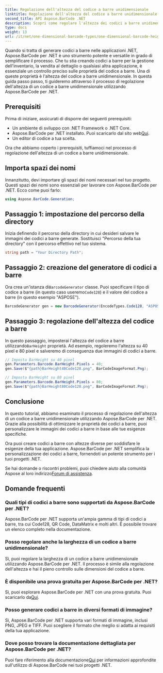 ```yaml
---
title: Regolazione dell'altezza del codice a barre unidimensionale
linktitle: Regolazione dell'altezza del codice a barre unidimensionale
second_title: API Aspose.BarCode .NET
description: Scopri come regolare l'altezza dei codici a barre unidimensionali in .NET con Aspose.BarCode per una personalizzazione precisa. Crea codici a barre perfetti senza sforzo!
type: docs
weight: 13
url: /it/net/one-dimensional-barcode-types/one-dimensional-barcode-height-adjustment/
---
```


Quando si tratta di generare codici a barre nelle applicazioni .NET, Aspose.BarCode per .NET è uno strumento potente e versatile in grado di semplificare il processo. Che tu stia creando codici a barre per la gestione dell'inventario, la vendita al dettaglio o qualsiasi altra applicazione, è essenziale un controllo preciso sulle proprietà del codice a barre. Una di queste proprietà è l'altezza del codice a barre unidimensionale. In questa guida passo passo, ti guideremo attraverso il processo di regolazione dell'altezza di un codice a barre unidimensionale utilizzando Aspose.BarCode per .NET.

## Prerequisiti

Prima di iniziare, assicurati di disporre dei seguenti prerequisiti:

- Un ambiente di sviluppo con .NET Framework o .NET Core.
-  Aspose.BarCode per .NET installato. Puoi scaricarlo dal sito web[Qui](https://releases.aspose.com/barcode/net/).
- Un editor di codice a tua scelta.

Ora che abbiamo coperto i prerequisiti, tuffiamoci nel processo di regolazione dell'altezza di un codice a barre unidimensionale.

## Importa spazi dei nomi

Innanzitutto, devi importare gli spazi dei nomi necessari nel tuo progetto. Questi spazi dei nomi sono essenziali per lavorare con Aspose.BarCode per .NET. Ecco come puoi farlo:

```csharp
using Aspose.BarCode.Generation;
```

## Passaggio 1: impostazione del percorso della directory

Inizia definendo il percorso della directory in cui desideri salvare le immagini dei codici a barre generate. Sostituisci "Percorso della tua directory" con il percorso effettivo nel tuo sistema.

```csharp
string path = "Your Directory Path";
```

## Passaggio 2: creazione del generatore di codici a barre

 Ora crea un'istanza di`BarcodeGenerator` classe. Puoi specificare il tipo di codice a barre (in questo caso useremo`Code128`) e il valore del codice a barre (in questo esempio "ASPOSE").

```csharp
BarcodeGenerator gen = new BarcodeGenerator(EncodeTypes.Code128, "ASPOSE");
```

## Passaggio 3: regolazione dell'altezza del codice a barre

 In questo passaggio, imposterai l'altezza del codice a barre utilizzando`BarHeight` proprietà. Ad esempio, regoleremo l'altezza su 40 pixel e 80 pixel e salveremo di conseguenza due immagini di codici a barre.

```csharp
// Imposta BarHeight su 40 pixel
gen.Parameters.Barcode.BarHeight.Pixels = 40;
gen.Save($"{path}BarHeight40Code128.png", BarCodeImageFormat.Png);

// Imposta BarHeight su 80 pixel
gen.Parameters.Barcode.BarHeight.Pixels = 80;
gen.Save($"{path}BarHeight80Code128.png", BarCodeImageFormat.Png);
```

## Conclusione

In questo tutorial, abbiamo esaminato il processo di regolazione dell'altezza di un codice a barre unidimensionale utilizzando Aspose.BarCode per .NET. Grazie alla possibilità di ottimizzare le proprietà dei codici a barre, puoi personalizzare le immagini dei codici a barre in base alle tue esigenze specifiche.

Ora puoi creare codici a barre con altezze diverse per soddisfare le esigenze della tua applicazione. Aspose.BarCode per .NET semplifica la personalizzazione dei codici a barre, fornendoti un potente strumento per i tuoi progetti .NET.

 Se hai domande o riscontri problemi, puoi chiedere aiuto alla comunità Aspose al loro indirizzo[Forum di assistenza](https://forum.aspose.com/c/barcode/13).

## Domande frequenti

### Quali tipi di codici a barre sono supportati da Aspose.BarCode per .NET?
Aspose.BarCode per .NET supporta un'ampia gamma di tipi di codici a barre, tra cui Code128, QR Code, DataMatrix e molti altri. È possibile trovare un elenco completo nella documentazione.

### Posso regolare anche la larghezza di un codice a barre unidimensionale?
Sì, puoi regolare la larghezza di un codice a barre unidimensionale utilizzando Aspose.BarCode per .NET. Il processo è simile alla regolazione dell'altezza e hai il pieno controllo sulle dimensioni del codice a barre.

### È disponibile una prova gratuita per Aspose.BarCode per .NET?
 Sì, puoi esplorare Aspose.BarCode per .NET con una prova gratuita. Puoi scaricarlo da[Qui](https://releases.aspose.com/).

### Posso generare codici a barre in diversi formati di immagine?
Sì, Aspose.BarCode per .NET supporta vari formati di immagine, inclusi PNG, JPEG e TIFF. Puoi scegliere il formato che meglio si adatta ai requisiti della tua applicazione.

### Dove posso trovare la documentazione dettagliata per Aspose.BarCode per .NET?
 Puoi fare riferimento alla documentazione[Qui](https://reference.aspose.com/barcode/net/) per informazioni approfondite sull'utilizzo di Aspose.BarCode nei tuoi progetti .NET.
